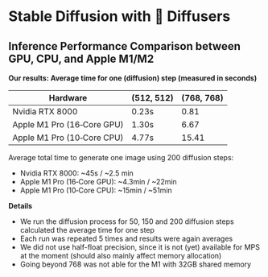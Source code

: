 # Stable Diffusion with 🤗 Diffusers

## Inference Performance Comparison between GPU, CPU, and Apple M1/M2

**Our results: Average time for one (diffusion) step (measured in seconds)**

| Hardware                   | (512, 512) | (768, 768) |
|----------------------------|------------|------------|
| Nvidia RTX 8000            | 0.23s      | 0.81       |
| Apple M1 Pro (16‑Core GPU) | 1.30s      | 6.67       |
| Apple M1 Pro (10‑Core CPU) | 4.77s      | 15.41      |

Average total time to generate one image using 200 diffusion steps:
- Nvidia RTX 8000: ~45s / ~2.5 min
- Apple M1 Pro (16‑Core GPU): ~4.3min / ~22min
- Apple M1 Pro (10‑Core CPU): ~15min / ~51min

**Details**
- We run the diffusion process for 50, 150 and 200 diffusion steps calculated the average time for one step
- Each run was repeated 5 times and results were again averages
- We did not use half-float precision, since it is not (yet) available for MPS at the moment (should also mainly affect memory allocation)
- Going beyond 768 was not able for the M1 with 32GB shared memory